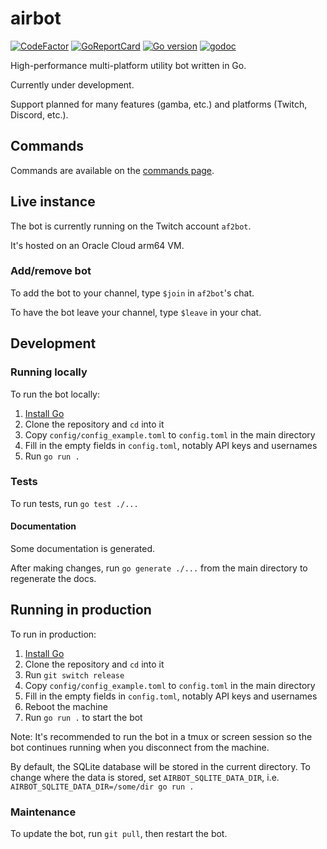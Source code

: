 # airbot

[![CodeFactor](https://www.codefactor.io/repository/github/airforce270/airbot/badge)](https://www.codefactor.io/repository/github/airforce270/airbot)
[![GoReportCard](https://goreportcard.com/badge/github.com/airforce270/airbot)](https://goreportcard.com/report/github.com/airforce270/airbot)
[![Go version](https://img.shields.io/github/go-mod/go-version/airforce270/airbot.svg)](go.mod)
[![godoc](https://img.shields.io/badge/godoc-reference-blue.svg)](https://pkg.go.dev/github.com/airforce270/airbot)

High-performance multi-platform utility bot written in Go.

Currently under development.

Support planned for many features (gamba, etc.) and platforms (Twitch, Discord,
etc.).

## Commands

Commands are available on the [commands page](docs/commands.md).

## Live instance

The bot is currently running on the Twitch account `af2bot`.

It's hosted on an Oracle Cloud arm64 VM.

### Add/remove bot

To add the bot to your channel, type `$join` in `af2bot`'s chat.

To have the bot leave your channel, type `$leave` in your chat.

## Development

### Running locally

To run the bot locally:

1. [Install Go](https://go.dev/doc/install)
1. Clone the repository and `cd` into it
1. Copy `config/config_example.toml` to `config.toml` in the main directory
1. Fill in the empty fields in `config.toml`, notably API keys and usernames
1. Run `go run .`

### Tests

To run tests, run `go test ./...`

#### Documentation

Some documentation is generated.

After making changes, run `go generate ./...` from the main directory to
regenerate the docs.

## Running in production

To run in production:

1. [Install Go](https://go.dev/doc/install)
1. Clone the repository and `cd` into it
1. Run `git switch release`
1. Copy `config/config_example.toml` to `config.toml` in the main directory
1. Fill in the empty fields in `config.toml`, notably API keys and usernames
1. Reboot the machine
1. Run `go run .` to start the bot

Note: It's recommended to run the bot in a tmux or screen session so the bot
continues running when you disconnect from the machine.

By default, the SQLite database will be stored in the current directory. To
change where the data is stored, set `AIRBOT_SQLITE_DATA_DIR`, i.e.
`AIRBOT_SQLITE_DATA_DIR=/some/dir go run .`

### Maintenance

To update the bot, run `git pull`, then restart the bot.
